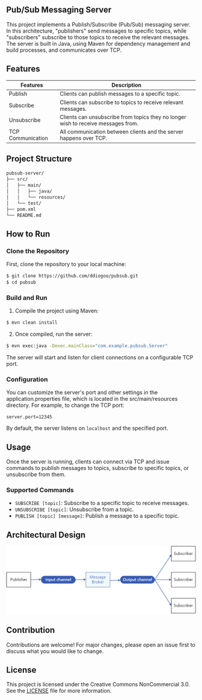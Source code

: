 ## Pub/Sub Messaging Server

This project implements a Publish/Subscribe (Pub/Sub) messaging server. In this architecture, "publishers" send messages to specific topics, while "subscribers" subscribe to those topics to receive the relevant messages. The server is built in Java, using Maven for dependency management and build processes, and communicates over TCP.

## Features

| Features          | Description                                                                       |
| ----------------- | --------------------------------------------------------------------------------- |
| Publish           | Clients can publish messages to a specific topic.                                 |
| Subscribe         | Clients can subscribe to topics to receive relevant messages.                     |
| Unsubscribe       | Clients can unsubscribe from topics they no longer wish to receive messages from. |
| TCP Communication | All communication between clients and the server happens over TCP.                |

## Project Structure

```folder
pubsub-server/
├── src/
│   ├── main/
│   │   ├── java/
│   │   └── resources/
│   └── test/                                
├── pom.xml                                   
└── README.md          
```

## How to Run

### Clone the Repository

First, clone the repository to your local machine:

```bash
$ git clone https://github.com/ddiogoo/pubsub.git
$ cd pubsub
```

### Build and Run

1. Compile the project using Maven:

```bash
$ mvn clean install
```

2. Once compiled, run the server:

```bash
$ mvn exec:java -Dexec.mainClass="com.example.pubsub.Server"
```

The server will start and listen for client connections on a configurable TCP port.

### Configuration

You can customize the server's port and other settings in the application.properties file, which is located in the src/main/resources directory. For example, to change the TCP port:

```properties
server.port=12345
```

By default, the server listens on `localhost` and the specified port.

## Usage

Once the server is running, clients can connect via TCP and issue commands to publish messages to topics, subscribe to specific topics, or unsubscribe from them.

### Supported Commands

- `SUBSCRIBE [topic]`: Subscribe to a specific topic to receive messages.
- `UNSUBSCRIBE [topic]`: Unsubscribe from a topic.
- `PUBLISH [topic] [message]`: Publish a message to a specific topic.

## Architectural Design

![Architectural Design](./.github/publish-subscribe.png)

## Contribution

Contributions are welcome! For major changes, please open an issue first to discuss what you would like to change.

## License

This project is licensed under the Creative Commons NonCommercial 3.0. See the [LICENSE](https://creativecommons.org/licenses/by-nc-sa/3.0/legalcode.en) file for more information.
